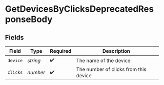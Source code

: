 # GetDevicesByClicksDeprecatedResponseBody


## Fields

| Field                                 | Type                                  | Required                              | Description                           |
| ------------------------------------- | ------------------------------------- | ------------------------------------- | ------------------------------------- |
| `device`                              | *string*                              | :heavy_check_mark:                    | The name of the device                |
| `clicks`                              | *number*                              | :heavy_check_mark:                    | The number of clicks from this device |